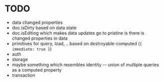 # TODO

* data changed properties
* doc.isDirty based on data state
* doc.isEditing which makes data updates go to pristine is there is changed properties in data
* primitives for query, load, .. based on destroyable-computed (`{ immediate: true }`)
* auth
* storage
* maybe something which resembles identity -- union of multiple queries as a computed property
* transaction
